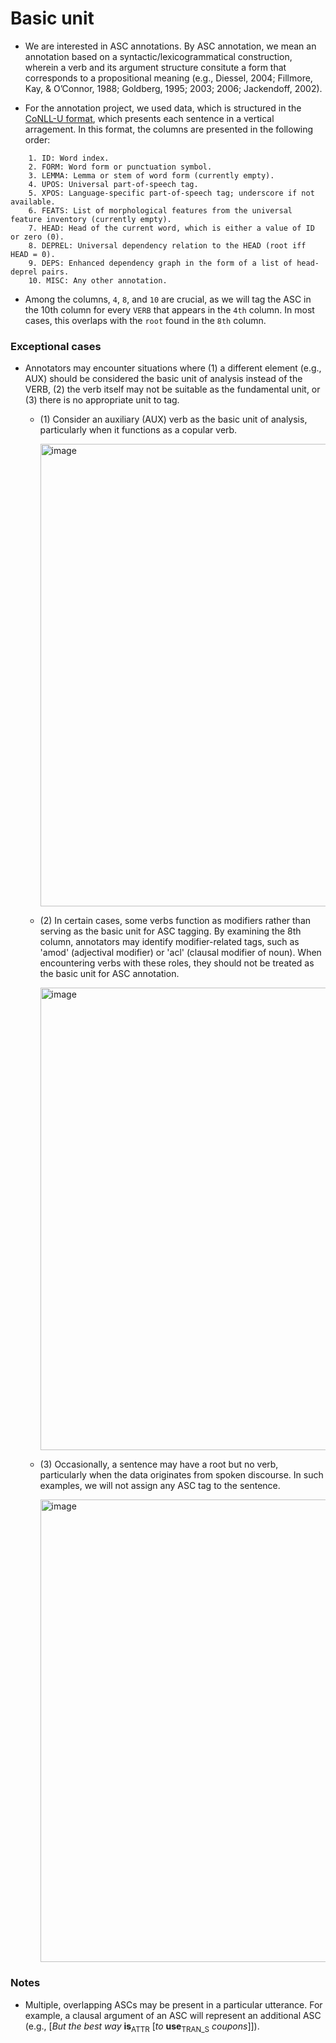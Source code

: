 # Basic unit

- We are interested in ASC annotations. By ASC annotation, we mean an annotation based on a syntactic/lexicogrammatical construction, wherein a verb and its argument structure consitute a form that corresponds to a propositional meaning (e.g., Diessel, 2004; Fillmore, Kay, & O’Connor, 1988; Goldberg, 1995; 2003; 2006; Jackendoff, 2002).

- For the annotation project, we used data, which is structured in the <a href="https://universaldependencies.org/format.html" target="_blank">CoNLL-U format</a>, which presents each sentence in a vertical arragement. In this format, the columns are presented in the following order:

```
    1. ID: Word index.
    2. FORM: Word form or punctuation symbol.
    3. LEMMA: Lemma or stem of word form (currently empty).
    4. UPOS: Universal part-of-speech tag.
    5. XPOS: Language-specific part-of-speech tag; underscore if not available.
    6. FEATS: List of morphological features from the universal feature inventory (currently empty).
    7. HEAD: Head of the current word, which is either a value of ID or zero (0).
    8. DEPREL: Universal dependency relation to the HEAD (root iff HEAD = 0).
    9. DEPS: Enhanced dependency graph in the form of a list of head-deprel pairs.
    10. MISC: Any other annotation.
```

- Among the columns, `4`, `8`, and `10` are crucial, as we will tag the ASC in the 10th column for every `VERB` that appears in the `4th` column. In most cases, this overlaps with the `root` found in the `8th` column. 

### Exceptional cases

- Annotators may encounter situations where (1) a different element (e.g., AUX) should be considered the basic unit of analysis instead of the VERB, (2) the verb itself may not be suitable as the fundamental unit, or (3) there is no appropriate unit to tag. 

  - (1) Consider an auxiliary (AUX) verb as the basic unit of analysis, particularly when it functions as a copular verb.  
  
    <img width="740" alt="image" src="https://user-images.githubusercontent.com/84297888/235016296-5ecde96b-b565-40fc-bf01-97cbfd8eb082.png">
  - (2) In certain cases, some verbs function as modifiers rather than serving as the basic unit for ASC tagging. By examining the 8th column, annotators may identify modifier-related tags, such as 'amod' (adjectival modifier) or 'acl' (clausal modifier of noun). When encountering verbs with these roles, they should not be treated as the basic unit for ASC annotation.
  
    <img width="740" alt="image" src="https://user-images.githubusercontent.com/84297888/235016264-3a7c14f6-fb8c-45ab-9833-fa419e0191e0.png">

  - (3) Occasionally, a sentence may have a root but no verb, particularly when the data originates from spoken discourse. In such examples, we will not assign any ASC tag to the sentence.

    <img width="740" alt="image" src="https://user-images.githubusercontent.com/84297888/235021327-8e6e8fa2-1d75-42a6-81c6-24799e910a91.png">

### Notes
- Multiple, overlapping ASCs may be present in a particular utterance. For example, a clausal argument of an ASC will represent an additional ASC (e.g., [*But the best way* **is**<sub>ATTR</sub> [*to* **use**<sub>TRAN_S</sub> *coupons*]]).
